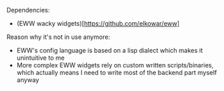 Dependencies:
- (EWW wacky widgets)[https://github.com/elkowar/eww]

Reason why it's not in use anymore:
- EWW's config language is based on a lisp dialect which makes it unintuitive to me
- More complex EWW widgets rely on custom written scripts/binaries, which actually means I need to write most of the backend part myself anyway
